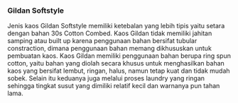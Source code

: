 ### Gildan Softstyle
Jenis kaos Gildan Softstyle memiliki ketebalan yang lebih tipis yaitu setara dengan bahan 30s Cotton Combed.
Kaos Gildan tidak memiliki jahitan samping atau built up karena penggunaan bahan bersifat tubular constraction, dimana penggunaan bahan memang dikhususkan untuk pembuatan kaos.
Kaos Gildan memiliki penggunaan bahan berupa ring spun cotton, yaitu bahan yang diolah secara khusus untuk menghasilkan bahan kaos yang bersifat lembut, ringan, halus, namun tetap kuat dan tidak mudah sobek. Selain itu keduanya juga melalui proses laundry yang ringan sehingga tingkat susut yang dimiliki relatif kecil dan warnanya pun tahan lama.
